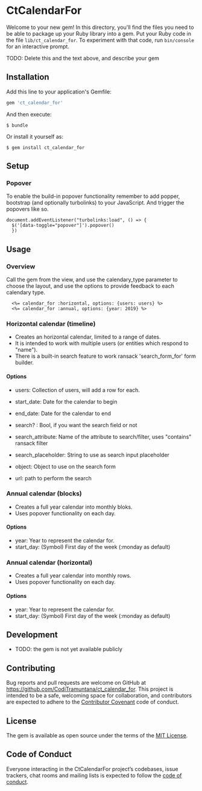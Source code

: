 # CtCalendarFor

Welcome to your new gem! In this directory, you'll find the files you need to be able to package up your Ruby library into a gem. Put your Ruby code in the file `lib/ct_calendar_for`. To experiment with that code, run `bin/console` for an interactive prompt.

TODO: Delete this and the text above, and describe your gem

## Installation

Add this line to your application's Gemfile:

```ruby
gem 'ct_calendar_for'
```

And then execute:

    $ bundle

Or install it yourself as:

    $ gem install ct_calendar_for

## Setup

### Popover

To enable the build-in popover functionality remember to add popper, bootstrap (and optionally turbolinks) to your JavaScript. And trigger the popovers like so.

```
document.addEventListener("turbolinks:load", () => {
  $('[data-toggle="popover"]').popover()
  })
  ```

## Usage

### Overview

Call the gem from the view, and use the calendary_type parameter to choose the layout, and use the options to provide feedback to each calendary type.

```
  <%= calendar_for :horizontal, options: {users: users} %>
  <%= calendar_for :annual, options: {year: 2019} %>
```

### Horizontal calendar (timeline)

- Creates an horizontal calendar, limited to a range of dates.
- It is intended to work with multiple users (or entities which respond to "name").
- There is a built-in search feature to work ransack 'search_form_for' form builder.

#### Options

- users: Collection of users, will add a row for each.
- start_date: Date for the calendar to begin
- end_date: Date for the calendar to end


- search? : Bool, if you want the search field or not
- search_attribute: Name of the attribute to search/filter, uses "contains" ransack filter
- search_placeholder: String to use as search input placeholder
- object: Object to use on the search form
- url: path to perform the search

### Annual calendar (blocks)

- Creates a full year calendar into monthly bloks.
- Uses popover functionality on each day.

#### Options

- year: Year to represent the calendar for.
- start_day: (Symbol) First day of the week (:monday as default)

### Annual calendar (horizontal)

- Creates a full year calendar into monthly rows.
- Uses popover functionality on each day.

#### Options

- year: Year to represent the calendar for.
- start_day: (Symbol) First day of the week (:monday as default)

## Development

- TODO: the gem is not yet available publicly

## Contributing

Bug reports and pull requests are welcome on GitHub at https://github.com/CodiTramuntana/ct_calendar_for. This project is intended to be a safe, welcoming space for collaboration, and contributors are expected to adhere to the [Contributor Covenant](http://contributor-covenant.org) code of conduct.

## License

The gem is available as open source under the terms of the [MIT License](https://opensource.org/licenses/MIT).

## Code of Conduct

Everyone interacting in the CtCalendarFor project’s codebases, issue trackers, chat rooms and mailing lists is expected to follow the [code of conduct](https://github.com/CodiTramuntana/ct_calendar_for/blob/master/CODE_OF_CONDUCT.md).
